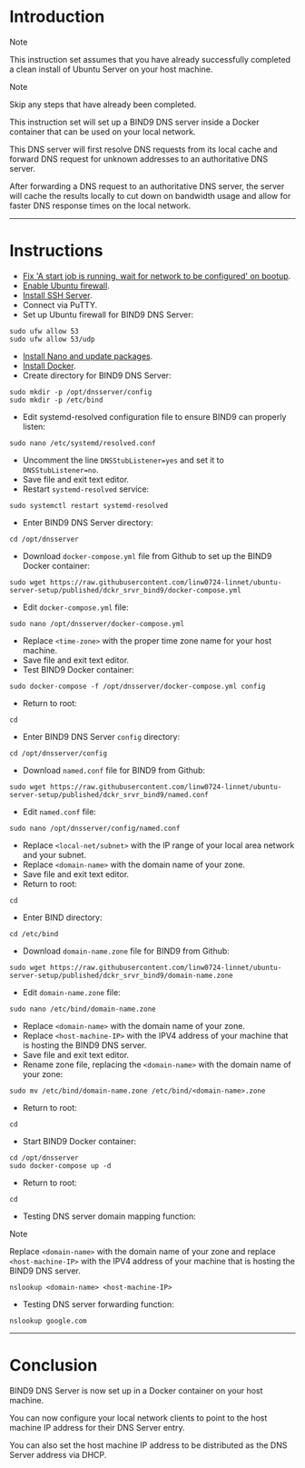 # Introduction
> [!NOTE]
> This instruction set assumes that you have already successfully completed a clean install of Ubuntu Server on your host machine.

> [!NOTE]
> Skip any steps that have already been completed.

This instruction set will set up a BIND9 DNS server inside a Docker container that can be used on your local network.

This DNS server will first resolve DNS requests from its local cache and forward DNS request for unknown addresses to an authoritative DNS server.

After forwarding a DNS request to an authoritative DNS server, the server will cache the results locally to cut down on bandwidth usage and allow for faster DNS response times on the local network.

-----
# Instructions
* [Fix 'A start job is running, wait for network to be configured' on bootup](/fix_network-bootup/readme.md).
* [Enable Ubuntu firewall](/enable_firewall/readme.md).
* [Install SSH Server](/install_ssh-srvr/readme.md).
* Connect via PuTTY.
* Set up Ubuntu firewall for BIND9 DNS Server:
```
sudo ufw allow 53
sudo ufw allow 53/udp
```
* [Install Nano and update packages](/install_nano/readme.md).
* [Install Docker](/install_docker/readme.md).
* Create directory for BIND9 DNS Server:
```
sudo mkdir -p /opt/dnsserver/config
sudo mkdir -p /etc/bind
```
* Edit systemd-resolved configuration file to ensure BIND9 can properly listen:
```
sudo nano /etc/systemd/resolved.conf
```
* Uncomment the line `DNSStubListener=yes` and set it to `DNSStubListener=no`.
* Save file and exit text editor.
* Restart `systemd-resolved` service:
```
sudo systemctl restart systemd-resolved
```
* Enter BIND9 DNS Server directory:
```
cd /opt/dnsserver
```
* Download `docker-compose.yml` file from Github to set up the BIND9 Docker container:
```
sudo wget https://raw.githubusercontent.com/linw0724-linnet/ubuntu-server-setup/published/dckr_srvr_bind9/docker-compose.yml
```
* Edit `docker-compose.yml` file:
```
sudo nano /opt/dnsserver/docker-compose.yml
```
* Replace `<time-zone>` with the proper time zone name for your host machine.
* Save file and exit text editor.
* Test BIND9 Docker container:
```
sudo docker-compose -f /opt/dnsserver/docker-compose.yml config
```
* Return to root:
```
cd
```
* Enter BIND9 DNS Server `config` directory:
```
cd /opt/dnsserver/config
```
* Download `named.conf` file for BIND9 from Github:
```
sudo wget https://raw.githubusercontent.com/linw0724-linnet/ubuntu-server-setup/published/dckr_srvr_bind9/named.conf
```
* Edit `named.conf` file:
```
sudo nano /opt/dnsserver/config/named.conf
```
* Replace `<local-net/subnet>` with the IP range of your local area network and your subnet.
* Replace `<domain-name>` with the domain name of your zone.
* Save file and exit text editor.
* Return to root:
```
cd
```
* Enter BIND directory:
```
cd /etc/bind
```
* Download `domain-name.zone` file for BIND9 from Github:
```
sudo wget https://raw.githubusercontent.com/linw0724-linnet/ubuntu-server-setup/published/dckr_srvr_bind9/domain-name.zone
```
* Edit `domain-name.zone` file:
```
sudo nano /etc/bind/domain-name.zone
```
* Replace `<domain-name>` with the domain name of your zone.
* Replace `<host-machine-IP>` with the IPV4 address of your machine that is hosting the BIND9 DNS server.
* Save file and exit text editor.
* Rename zone file, replacing the `<domain-name>` with the domain name of your zone:
```
sudo mv /etc/bind/domain-name.zone /etc/bind/<domain-name>.zone
```
* Return to root:
```
cd
```
* Start BIND9 Docker container:
```
cd /opt/dnsserver
sudo docker-compose up -d
```
* Return to root:
```
cd
```
* Testing DNS server domain mapping function:
> [!NOTE]
> Replace `<domain-name>` with the domain name of your zone and replace `<host-machine-IP>` with the IPV4 address of your machine that is hosting the BIND9 DNS server.
```
nslookup <domain-name> <host-machine-IP>
```
* Testing DNS server forwarding function:
```
nslookup google.com
```
-----
# Conclusion
BIND9 DNS Server is now set up in a Docker container on your host machine.

You can now configure your local network clients to point to the host machine IP address for their DNS Server entry.

You can also set the host machine IP address to be distributed as the DNS Server address via DHCP.
